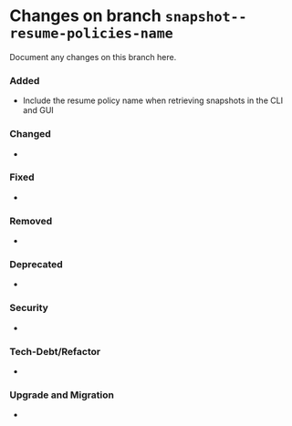 # Changes on branch `snapshot--resume-policies-name`
Document any changes on this branch here.
### Added
- Include the resume policy name when retrieving snapshots in the CLI and GUI

### Changed
- 

### Fixed
- 

### Removed
- 

### Deprecated
- 

### Security
- 

### Tech-Debt/Refactor
- 

### Upgrade and Migration
- 
